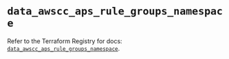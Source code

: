 # `data_awscc_aps_rule_groups_namespace`

Refer to the Terraform Registry for docs: [`data_awscc_aps_rule_groups_namespace`](https://registry.terraform.io/providers/hashicorp/awscc/0.70.0/docs/data-sources/aps_rule_groups_namespace).
